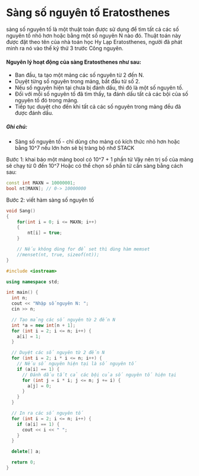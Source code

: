# Sàng số nguyên tố Eratosthenes

sàng số nguyên tố là một thuật toán được sử dụng để tìm tất cả các số nguyên tố nhỏ hơn hoặc bằng một số nguyên N nào đó. Thuật toán này được đặt theo tên của nhà toán học Hy Lạp Eratosthenes, người đã phát minh ra nó vào thế kỷ thứ 3 trước Công nguyên.

<h4>Nguyên lý hoạt động của sàng Eratosthenes như sau:</h4>

- Ban đầu, ta tạo một mảng các số nguyên từ 2 đến N.
- Duyệt từng số nguyên trong mảng, bắt đầu từ số 2.
- Nếu số nguyên hiện tại chưa bị đánh dấu, thì đó là một số nguyên tố.
- Đối với mỗi số nguyên tố đã tìm thấy, ta đánh dấu tất cả các bội của số nguyên tố đó trong mảng.
- Tiếp tục duyệt cho đến khi tất cả các số nguyên trong mảng đều đã được đánh dấu.

<h5>Ghi chú: </h5>

- Sàng số nguyên tố - chỉ dùng cho mảng có kích thức nhỏ hơn hoặc bằng 10^7 nếu lớn hơn sẽ bị tràng bộ nhớ STACK


Bước 1: khai báo một mảng bool có 10^7 + 1 phần tử 
Vậy nên trị số của mảng sẽ chạy từ 0 đến 10^7
Hoặc có thể chọn số phần tử cần sàng bằng cách sau:

```C++
const int MAXN = 10000001; 
bool nt[MAXN]; // 0-> 10000000
```

Bước 2: viết hàm sàng số nguyên tố
```C++
void Sang()
{
    for(int i = 0; i <= MAXN; i++)
    {
        nt[i] = true;
    }

    // Nếu không dùng for để set thì dùng hàm memset
    //menset(nt, true, sizeof(nt));
}
```

```C++
#include <iostream>

using namespace std;

int main() {
  int n;
  cout << "Nhập số nguyên N: ";
  cin >> n;

  // Tạo mảng các số nguyên từ 2 đến N
  int *a = new int[n + 1];
  for (int i = 2; i <= n; i++) {
    a[i] = 1;
  }

  // Duyệt các số nguyên từ 2 đến N
  for (int i = 2; i * i <= n; i++) {
    // Nếu số nguyên hiện tại là số nguyên tố
    if (a[i] == 1) {
      // Đánh dấu tất cả các bội của số nguyên tố hiện tại
      for (int j = i * i; j <= n; j += i) {
        a[j] = 0;
      }
    }
  }

  // In ra các số nguyên tố
  for (int i = 2; i <= n; i++) {
    if (a[i] == 1) {
      cout << i << " ";
    }
  }

  delete[] a;

  return 0;
}
```